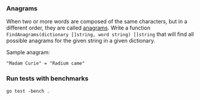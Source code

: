 ### Anagrams

When two or more words are composed of the same characters, but in a different order, they are called [anagrams](https://en.wikipedia.org/wiki/Anagram). Write a function `FindAnagrams(dictionary []string, word string) []string` that will find all possible anagrams for the given string in a given dictionary.

Sample anagram:
```
"Madam Curie" = "Radium came"
```

### Run tests with benchmarks

```
go test -bench .
```
